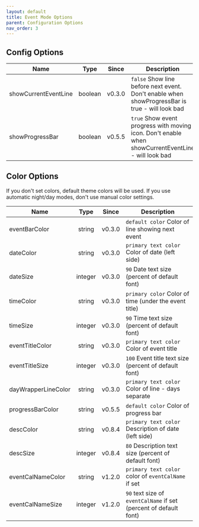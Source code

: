 ```yaml
---
layout: default
title: Event Mode Options
parent: Configuration Options
nav_order: 3
---
```


## Config Options

| Name                 |  Type   | Since  | Description                                                                                         |
| -------------------- | :-----: | :----: | --------------------------------------------------------------------------------------------------- |
| showCurrentEventLine | boolean | v0.3.0 | `false` Show line before next event. Don't enable when showProgressBar is true - will look bad      |
| showProgressBar      | boolean | v0.5.5 | `true` Show event progress with moving icon. Don't enable when showCurrentEventLine - will look bad |

## Color Options

If you don't set colors, default theme colors will be used. If you use automatic night/day modes, don't use manual color settings.

| Name                |  Type   | Since  | Description                                                       |
| ------------------- | :-----: | :----: | ----------------------------------------------------------------- |
| eventBarColor       | string  | v0.3.0 | `default color` Color of line showing next event                  |
| dateColor           | string  | v0.3.0 | `primary text color` Color of date (left side)                    |
| dateSize            | integer | v0.3.0 | `90` Date text size (percent of default font)                     |
| timeColor           | string  | v0.3.0 | `primary color` Color of time (under the event title)             |
| timeSize            | integer | v0.3.0 | `90` Time text size (percent of default font)                     |
| eventTitleColor     | string  | v0.3.0 | `primary text color` Color of event title                         |
| eventTitleSize      | integer | v0.3.0 | `100` Event title text size (percent of default font)             |
| dayWrapperLineColor | string  | v0.3.0 | `primary text color` Color of line - days separate                |
| progressBarColor    | string  | v0.5.5 | `default color` Color of progress bar                             |
| descColor           | string  | v0.8.4 | `primary text color` Description of date (left side)              |
| descSize            | integer | v0.8.4 | `80` Description text size (percent of default font)              |
| eventCalNameColor   | string  | v1.2.0 | `primary text color` color of `eventCalName` if set               |
| eventCalNameSize    | integer | v1.2.0 | `90` text size of `eventCalName` if set (percent of default font) |
